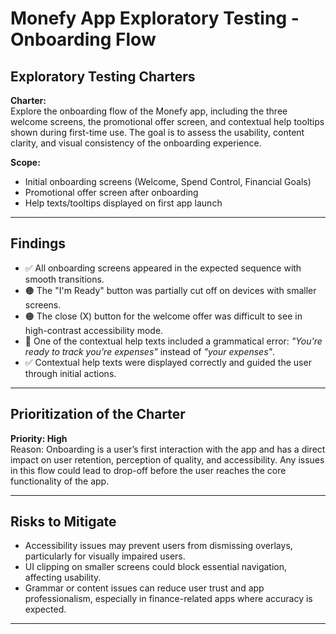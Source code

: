 # Monefy App Exploratory Testing - Onboarding Flow

## Exploratory Testing Charters

**Charter:**  
Explore the onboarding flow of the Monefy app, including the three welcome screens, the promotional offer screen, and contextual help tooltips shown during first-time use. The goal is to assess the usability, content clarity, and visual consistency of the onboarding experience.

**Scope:**  
- Initial onboarding screens (Welcome, Spend Control, Financial Goals)  
- Promotional offer screen after onboarding  
- Help texts/tooltips displayed on first app launch  

---

## Findings

- ✅ All onboarding screens appeared in the expected sequence with smooth transitions.
- 🟠 The "I'm Ready" button was partially cut off on devices with smaller screens.
- 🟠 The close (X) button for the welcome offer was difficult to see in high-contrast accessibility mode.
- 🔴 One of the contextual help texts included a grammatical error: *"You're ready to track you're expenses"* instead of *"your expenses"*.
- ✅ Contextual help texts were displayed correctly and guided the user through initial actions.

---

## Prioritization of the Charter

**Priority: High**  
Reason: Onboarding is a user’s first interaction with the app and has a direct impact on user retention, perception of quality, and accessibility. Any issues in this flow could lead to drop-off before the user reaches the core functionality of the app.

---

## Risks to Mitigate

- Accessibility issues may prevent users from dismissing overlays, particularly for visually impaired users.
- UI clipping on smaller screens could block essential navigation, affecting usability.
- Grammar or content issues can reduce user trust and app professionalism, especially in finance-related apps where accuracy is expected.

---
